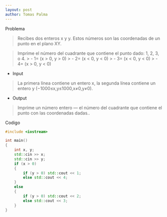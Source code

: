 ```yaml
---
layout: post
author: Tomas Palma
---
```


Problema
> Recibes dos enteros x y y. Estos números son las coordenadas de un punto en el plano XY.

> Imprime el número del cuadrante que contiene el punto dado: 1, 2, 3, o 4.
    > - 1= (x > 0, y > 0)
    > - 2= (x < 0, y < 0)
    > - 3= (x < 0, y < 0)
    > - 4= (x > 0, y < 0)

- Input
> La primera línea contiene un entero x, la segunda línea contiene un entero y (−1000≤x,y≤1000,x≠0,y≠0).

- Output
> Imprime un número entero — el número del cuadrante que contiene el punto con las coordenadas dadas..


Codigo
```cpp
#include <iostream>

int main()
{
    int x, y;
    std::cin >> x;
    std::cin >> y;
    if (x > 0) 
    {
        if (y > 0) std::cout << 1;
        else std::cout << 4;
    }
    else 
    {
        if (y > 0) std::cout << 2;
        else std::cout << 3;
    }
}
```